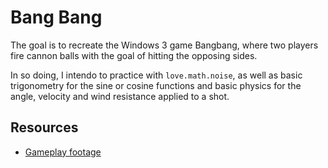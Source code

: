 # Bang Bang

The goal is to recreate the Windows 3 game Bangbang, where two players fire cannon balls with the goal of hitting the opposing sides.

In so doing, I intendo to practice with `love.math.noise`, as well as basic trigonometry for the sine or cosine functions and basic physics for the angle, velocity and wind resistance applied to a shot.

## Resources

- [Gameplay footage](https://www.youtube.com/watch?v=Y89ByQPqODk)
